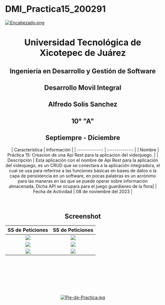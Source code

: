 # DMI_Practica15_200291

[![Encabezado.png](https://i.postimg.cc/PJKtvHNC/Encabezado.png)](https://postimg.cc/K3kXCdPb)

<div align="center">
  
# Universidad Tecnológica de Xicotepec de Juárez

## Ingeniería en Desarrollo y Gestión de Software

## Desarrollo Movil Integral

## Alfredo Solis Sanchez
 
## 10° "A"

## Septiempre - Diciembre


&nbsp;
&nbsp;
|  Característica |  Información |
| :------------: | :------------: |
| Nombre  |  Práctica 15: Creacion de una Api Rest para la aplicacion del videojuego. |
| Descripción  | Esta aplicación con el nombre de Api Rest para la aplicación del videojuego, es un CRUD que se conectara a la aplicación integradora, el cual se usa para referirse a las funciones básicas en bases de datos o la capa de persistencia en un software, en pocas palabras es un acrónimo para las maneras en las que se puede operar sobre información almacenada. Dicha API se ocupara para el juego guardianes de la flora|
|  Fecha de Actividad  |  08 de noviembre del 2023  |

&nbsp;
&nbsp;

## Screenshot 

|  SS de Peticiones| SS de Peticiones |    
| :------------: | :------------: | 
|  <img src="https://i.postimg.cc/gk06YD5w/Whats-App-Image-2023-11-10-at-10-07-43-AM.jpg"/> | <img src="https://i.postimg.cc/d1tJ8WGr/Whats-App-Image-2023-11-10-at-10-08-51-AM.jpg"/>  |
|  <img src="https://i.postimg.cc/mDphhctY/Whats-App-Image-2023-11-10-at-10-09-57-AM-1.jpg"/> | <img src="https://i.postimg.cc/C1CT69Vz/Whats-App-Image-2023-11-10-at-10-10-47-AM.jpg"/> |
|  <img src="https://i.postimg.cc/7LGT7nrB/Whats-App-Image-2023-11-10-at-10-11-58-AM.jpg"/> | <img src="https://i.postimg.cc/3JxNmFgg/Whats-App-Image-2023-11-10-at-10-12-31-AM.jpg"/>  |





&nbsp;
&nbsp;




<br>
<br>
<br>
<br>

[![Pie-de-Practica.jpg](https://i.postimg.cc/MKKZ2nrV/Pie-de-Practica.jpg)](https://postimg.cc/WtCc01V1)


